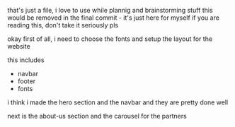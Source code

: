 that's just a file, i love to use while plannig and brainstorming stuff
this would be removed in the final commit - it's just here for myself if you are reading this, don't take it seriously pls

okay first of all, i need to choose the fonts and setup the layout for the website

this includes 
- navbar 
- footer
- fonts

i think i made the hero section and the navbar and they are pretty done well

next is the about-us section and the carousel for the partners